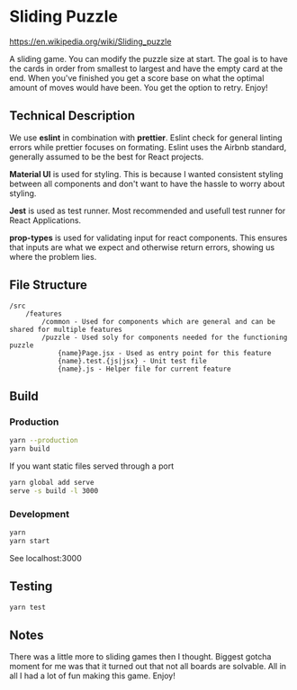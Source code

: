# Sliding Puzzle

https://en.wikipedia.org/wiki/Sliding_puzzle

A sliding game. You can modify the puzzle size at start. The goal is to have the cards in order from smallest to largest and have the empty card at the end. When you've finished you get a score base on what the optimal amount of moves would have been. You get the option to retry. Enjoy!

## Technical Description

We use **eslint** in combination with **prettier**.
Eslint check for general linting errors while prettier focuses on formating.
Eslint uses the Airbnb standard, generally assumed to be the best for React projects.

**Material UI** is used for styling.
This is because I wanted consistent styling between all components and don't want to have the hassle to worry about styling.

**Jest** is used as test runner.
Most recommended and usefull test runner for React Applications.

**prop-types** is used for validating input for react components. This ensures that inputs are what we expect and otherwise return errors, showing us where the problem lies.

## File Structure

```
/src
    /features
        /common - Used for components which are general and can be shared for multiple features
        /puzzle - Used soly for components needed for the functioning puzzle
            {name}Page.jsx - Used as entry point for this feature
            {name}.test.{js|jsx} - Unit test file
            {name}.js - Helper file for current feature
```

## Build

### Production

```bash
yarn --production
yarn build
```

If you want static files served through a port

```bash
yarn global add serve
serve -s build -l 3000
```

### Development

```bash
yarn
yarn start
```

See localhost:3000

## Testing

```bash
yarn test
```

## Notes

There was a little more to sliding games then I thought. Biggest gotcha moment for me was that it turned out that not all boards are solvable. All in all I had a lot of fun making this game. Enjoy!

